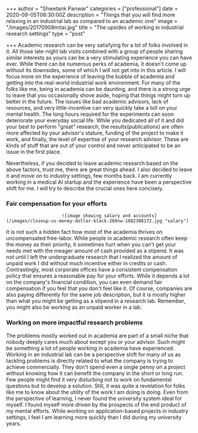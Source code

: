 +++
author = "Shwetank Panwar"
categories = ["professional"]
date = 2020-09-05T06:30:00Z
description = "Things that you will find more relaxing in an industrial lab as compared to an academic one"
image = "/images/20170908mitai.jpg"
title = "The upsides of working in industrial research settings"
type = "post"

+++
Academic research can be very satisfying for a lot of folks involved in it. All those late-night lab visits combined with a group of people sharing similar interests as yours can be a very stimulating experience you can have ever. While there can be numerous perks of academia, it doesn't come up without its downsides, some of which I will not get into in this article. I will focus more on the experience of leaving the bubble of academia and getting into the real-world industrial work environment. For many of the folks like me, being in academia can be daunting, and there is a strong urge to leave that you occasionally shove aside, hoping that things might turn up better in the future. The issues like bad academic advisors, lack of resources, and very little-incentive can very quickly take a toll on your mental health. The long hours required for the experiments can soon deteriorate your everyday social life. While you dedicated all of it and did your best to perform "great" research, the results(publications) are often more affected by your advisor's stature, funding of the project to make it work, and finally, the level of expertise of your research advisor. These are kinds of stuff that are out of your control and never anticipated to be an issue in the first place.

Nevertheless, if you decided to leave academic research based on the above factors, trust me, there are great things ahead. I also decided to leave it and move on to industry settings, few months back. I am currently working in a medical AI startup and the experience have been a perspective shift for me. I will try to describe the crucial ones here concisely.

### Fair compensation for your efforts

                         ![image showing salary and accounts](/images/closeup-us-money-dollar-black-260nw-1082308172.jpg "salary")

It is not such a hidden fact how most of the academia thrives on uncompensated free-labor. While people in academic research often keep the money as their priority, it sometimes hurt when you can't get your needs met with the meager amount of cash provided as a stipend. It was not until I left the undergraduate research that I realized the amount of unpaid work I did without much incentive either in credits or cash. Contrastingly, most corporate offices have a consistent compensation policy that ensures a reasonable pay for your efforts. While it depends a lot on the company's financial condition, you can even demand fair compensation if you feel that you don't feel like it. Of course, companies are also paying differently for the same job description, but it is mostly higher than what you might be getting as a stipend in a research lab. Remember, you might also be working as an unpaid worker in a lab.

### Working on more impactful research problems   

The problems mostly worked out in academia are part of a small niche that nobody deeply cares much about except you or your advisor. Such might be something a lot of people working in academia have experienced. Working in an industrial lab can be a perspective shift for many of us as tackling problems is directly related to what the company is trying to achieve commercially. They don't spend even a single penny on a project without knowing how it can benefit the company in the short or long run. Few people might find it very disturbing not to work on fundamental questions but to develop a solution. Still, it was quite a revelation for folks like me to know about the utility of the work I am doing is doing. Even from the perspective of learning, I never found the university system ideal for myself. I found myself more driven by the prospects of the end product of my mental efforts. While working on application-based projects in industry settings, I feel I am learning more quickly than I did during my university years. 